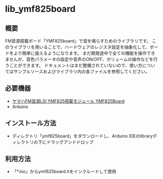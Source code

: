 lib_ymf825board
=========



## 概要

FM音源搭載ボード「YMF825board」で音を鳴らすためのライブラリです。
このライブラリを用いることで、ハードウェアのレジスタ設定を抽象化して、ボードをより簡単に扱えるようになります。
まだ開発途中で全ての機能を操作できませんが、音色パラメータの設定や音声のON/OFF、ボリュームの操作などを行うことができます。
ドキュメントはまだ整備されていないので、使い方についてはサンプルソースおよびライブラリ内の各ファイルを参照してください。



## 必要機器

* [ヤマハFM音源LSI YMF825搭載モジュール YMF825Board](https://www.switch-science.com/catalog/3399/)
* Arduino


## インストール方法

* ディレクトリ「ymf825board」をダウンロードし、Arduino IDEのlibraryディレクトリの下にドラッグアンドドロップ


## 利用方法

* 「*.ino」からymf825board.hをインクルードして使用

